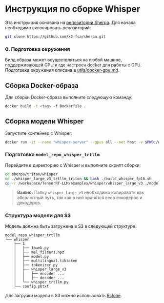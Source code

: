 # Инструкция по сборке Whisper

Эта инструкция основана на [репозитории Sherpa](https://github.com/k2-fsa/sherpa/tree/master/triton/whisper). Для начала необходимо склонировать репозиторий:

```sh
git clone https://github.com/k2-fsa/sherpa.git
```
### 0. Подготовка окружения

Билд образа может осуществляться на любой машине, поддерживающей GPU и где настроен docker для работы с GPU.
Подготовка окружения описана в [utils/docker-gpu.md](../utils/docker-gpu.md).

## Сборка Docker-образа

Для сборки Docker-образа выполните следующую команду:

```bash
docker build -t <tag> -f Dockerfile .
```

## Сборка модели Whisper

Запустите контейнер с Whisper:

```sh
docker run -it --name "whisper-server" --gpus all --net host -v $PWD:/workspace --shm-size=2g soar97/triton-whisper:24.05
```

### Подготовка `model_repo_whisper_trtllm`

Перейдите в директорию с Whisper и выполните скрипт сборки:

```sh
cd sherpa/triton/whisper
cd ./whisper_large_v3_trtllm_triton && bash ./build_whisper_fp16.sh
cp -r /workspace/TensorRT-LLM/examples/whisper/whisper_large_v3 ./model_repo_whisper_trtllm/whisper/1/
```

> **Важно:** Папку `whisper_large_v3` необходимо копировать как абсолютный путь, так как в ней хранятся веса энкодеров и декодеров.

### Структура модели для S3

Модель должна быть загружена в S3 в следующей структуре:

```
model_repo_whisper_trtllm
└── whisper
    ├── 1
    │   ├── fbank.py
    │   ├── mel_filters.npz
    │   ├── model.py
    │   ├── multilingual.tiktoken
    │   ├── tokenizer.py
    │   ├── whisper_large_v3 
    │   │   ├── encoder ...
    │   │   ├── decoder ...
    │   └── whisper_trtllm.py
    └── config.pbtxt
```

Для загрузки модели в S3 можно использовать [Rclone](https://docs.selectel.ru/en/cloud/object-storage/tools/rclone/).



